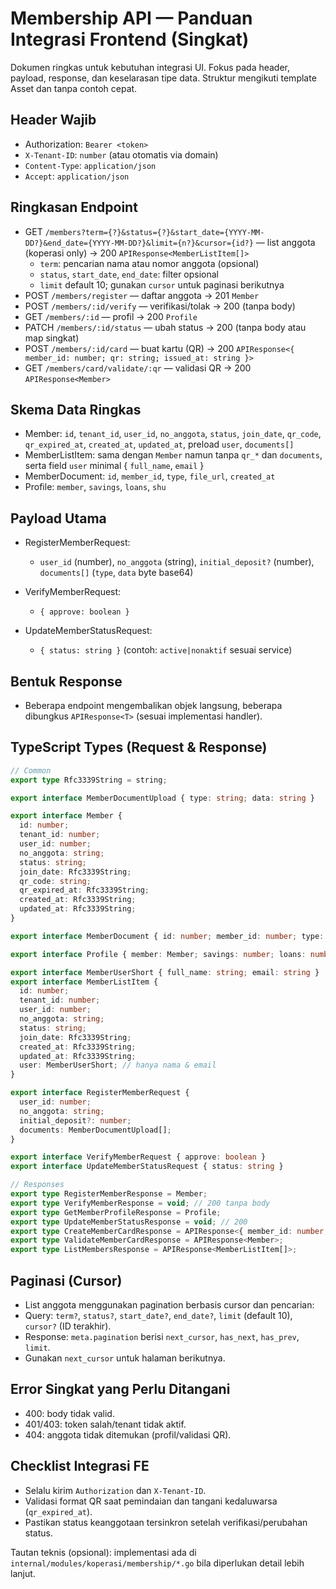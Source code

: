 # Membership API — Panduan Integrasi Frontend (Singkat)

Dokumen ringkas untuk kebutuhan integrasi UI. Fokus pada header, payload, response, dan keselarasan tipe data. Struktur mengikuti template Asset dan tanpa contoh cepat.

## Header Wajib

- Authorization: `Bearer <token>`
- `X-Tenant-ID`: `number` (atau otomatis via domain)
- `Content-Type`: `application/json`
- `Accept`: `application/json`

## Ringkasan Endpoint

- GET `/members?term={?}&status={?}&start_date={YYYY-MM-DD?}&end_date={YYYY-MM-DD?}&limit={n?}&cursor={id?}` — list anggota (koperasi only) → 200 `APIResponse<MemberListItem[]>`
  - `term`: pencarian nama atau nomor anggota (opsional)
  - `status`, `start_date`, `end_date`: filter opsional
  - `limit` default 10; gunakan `cursor` untuk paginasi berikutnya
- POST `/members/register` — daftar anggota → 201 `Member`
- POST `/members/:id/verify` — verifikasi/tolak → 200 (tanpa body)
- GET `/members/:id` — profil → 200 `Profile`
- PATCH `/members/:id/status` — ubah status → 200 (tanpa body atau map singkat)
- POST `/members/:id/card` — buat kartu (QR) → 200 `APIResponse<{ member_id: number; qr: string; issued_at: string }>`
- GET `/members/card/validate/:qr` — validasi QR → 200 `APIResponse<Member>`

## Skema Data Ringkas

- Member: `id`, `tenant_id`, `user_id`, `no_anggota`, `status`, `join_date`, `qr_code`, `qr_expired_at`, `created_at`, `updated_at`, preload `user`, `documents[]`
- MemberListItem: sama dengan `Member` namun tanpa `qr_*` dan `documents`, serta field `user` minimal { `full_name`, `email` }
- MemberDocument: `id`, `member_id`, `type`, `file_url`, `created_at`
- Profile: `member`, `savings`, `loans`, `shu`

## Payload Utama

- RegisterMemberRequest:
  - `user_id` (number), `no_anggota` (string), `initial_deposit?` (number), `documents[]` (`type`, `data` byte base64)

- VerifyMemberRequest:
  - `{ approve: boolean }`

- UpdateMemberStatusRequest:
  - `{ status: string }` (contoh: `active|nonaktif` sesuai service)

## Bentuk Response

- Beberapa endpoint mengembalikan objek langsung, beberapa dibungkus `APIResponse<T>` (sesuai implementasi handler).

## TypeScript Types (Request & Response)

```ts
// Common
export type Rfc3339String = string;

export interface MemberDocumentUpload { type: string; data: string }

export interface Member {
  id: number;
  tenant_id: number;
  user_id: number;
  no_anggota: string;
  status: string;
  join_date: Rfc3339String;
  qr_code: string;
  qr_expired_at: Rfc3339String;
  created_at: Rfc3339String;
  updated_at: Rfc3339String;
}

export interface MemberDocument { id: number; member_id: number; type: string; file_url: string; created_at: Rfc3339String }

export interface Profile { member: Member; savings: number; loans: number; shu: number }

export interface MemberUserShort { full_name: string; email: string }
export interface MemberListItem {
  id: number;
  tenant_id: number;
  user_id: number;
  no_anggota: string;
  status: string;
  join_date: Rfc3339String;
  created_at: Rfc3339String;
  updated_at: Rfc3339String;
  user: MemberUserShort; // hanya nama & email
}

export interface RegisterMemberRequest {
  user_id: number;
  no_anggota: string;
  initial_deposit?: number;
  documents: MemberDocumentUpload[];
}

export interface VerifyMemberRequest { approve: boolean }
export interface UpdateMemberStatusRequest { status: string }

// Responses
export type RegisterMemberResponse = Member;
export type VerifyMemberResponse = void; // 200 tanpa body
export type GetMemberProfileResponse = Profile;
export type UpdateMemberStatusResponse = void; // 200
export type CreateMemberCardResponse = APIResponse<{ member_id: number; qr: string; issued_at: Rfc3339String }>;
export type ValidateMemberCardResponse = APIResponse<Member>;
export type ListMembersResponse = APIResponse<MemberListItem[]>;
```

## Paginasi (Cursor)

 - List anggota menggunakan pagination berbasis cursor dan pencarian:
  - Query: `term?`, `status?`, `start_date?`, `end_date?`, `limit` (default 10), `cursor?` (ID terakhir).
  - Response: `meta.pagination` berisi `next_cursor`, `has_next`, `has_prev`, `limit`.
  - Gunakan `next_cursor` untuk halaman berikutnya.

## Error Singkat yang Perlu Ditangani

- 400: body tidak valid.
- 401/403: token salah/tenant tidak aktif.
- 404: anggota tidak ditemukan (profil/validasi QR).

## Checklist Integrasi FE

- Selalu kirim `Authorization` dan `X-Tenant-ID`.
- Validasi format QR saat pemindaian dan tangani kedaluwarsa (`qr_expired_at`).
- Pastikan status keanggotaan tersinkron setelah verifikasi/perubahan status.

Tautan teknis (opsional): implementasi ada di `internal/modules/koperasi/membership/*.go` bila diperlukan detail lebih lanjut.
